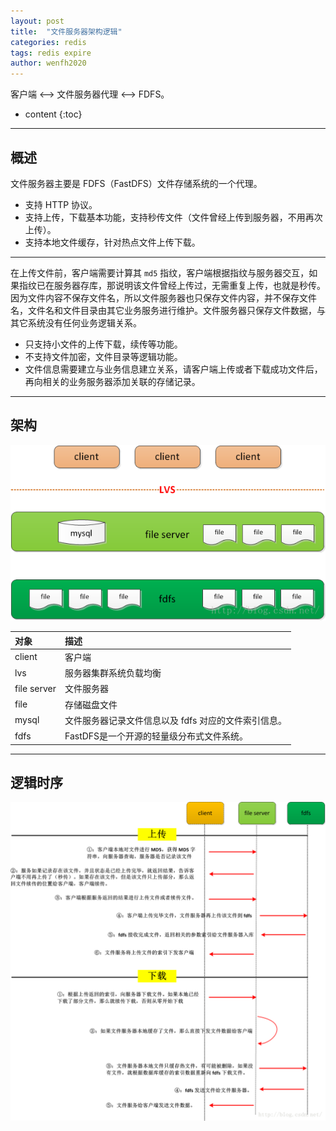 ```yaml
---
layout: post
title:  "文件服务器架构逻辑"
categories: redis
tags: redis expire
author: wenfh2020
--- 
```


客户端 <--> 文件服务器代理 <--> FDFS。



* content
{:toc}

---

## 概述

文件服务器主要是 FDFS（FastDFS）文件存储系统的一个代理。

* 支持 HTTP 协议。
* 支持上传，下载基本功能，支持秒传文件（文件曾经上传到服务器，不用再次上传）。
* 支持本地文件缓存，针对热点文件上传下载。

---

在上传文件前，客户端需要计算其 `md5` 指纹，客户端根据指纹与服务器交互，如果指纹已在服务器存库，那说明该文件曾经上传过，无需重复上传，也就是秒传。因为文件内容不保存文件名，所以文件服务器也只保存文件内容，并不保存文件名，文件名和文件目录由其它业务服务进行维护。文件服务器只保存文件数据，与其它系统没有任何业务逻辑关系。

* 只支持小文件的上传下载，续传等功能。
* 不支持文件加密，文件目录等逻辑功能。
* 文件信息需要建立与业务信息建立关系，请客户端上传或者下载成功文件后，再向相关的业务服务器添加关联的存储记录。

---

## 架构

![文件服务器架构](/images/2020-02-24-09-14-59.png)

| 对象        | 描述                                                 |
| :---------- | :--------------------------------------------------- |
| client      | 客户端                                               |
| lvs         | 服务器集群系统负载均衡                               |
| file server | 文件服务器                                           |
| file        | 存储磁盘文件                                         |
| mysql       | 文件服务器记录文件信息以及 fdfs 对应的文件索引信息。 |
| fdfs        | FastDFS是一个开源的轻量级分布式文件系统。            |

---

## 逻辑时序

![逻辑时序](/images/2020-02-24-09-16-08.png)